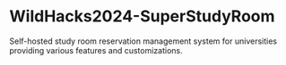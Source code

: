 # WildHacks2024-SuperStudyRoom
Self-hosted study room reservation management system for universities providing various features and customizations.
